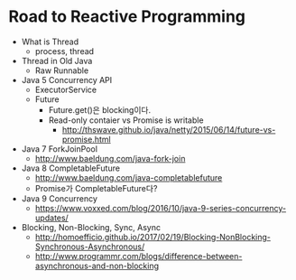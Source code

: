 # Road to Reactive Programming

- What is Thread
    - process, thread
- Thread in Old Java
    - Raw Runnable
- Java 5 Concurrency API
    - ExecutorService
    - Future
        - Future.get()은 blocking이다.
        - Read-only contaier vs Promise is writable
            - http://thswave.github.io/java/netty/2015/06/14/future-vs-promise.html
- Java 7 ForkJoinPool
    - http://www.baeldung.com/java-fork-join
- Java 8 CompletableFuture
    - http://www.baeldung.com/java-completablefuture
    - Promise가 CompletableFuture다? 
- Java 9 Concurrency
    - https://www.voxxed.com/blog/2016/10/java-9-series-concurrency-updates/
- Blocking, Non-Blocking, Sync, Async
    - http://homoefficio.github.io/2017/02/19/Blocking-NonBlocking-Synchronous-Asynchronous/
    - http://www.programmr.com/blogs/difference-between-asynchronous-and-non-blocking

